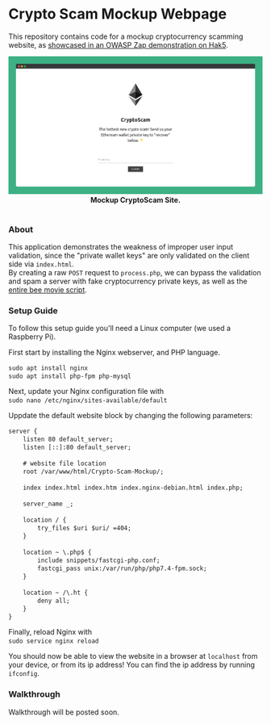 # Crypto Scam Mockup Webpage
This repository contains code for a mockup cryptocurrency scamming website, as [showcased in an OWASP Zap demonstration on Hak5](https://youtube.com/Hak5).

<p align="center">
  <img src="mockup.png" width="700px">
  <br>
  <b>Mockup CryptoScam Site.</b>
  <br>
  <br>
</p>

### About
This application demonstrates the weakness of improper user input validation, since the "private wallet keys" are only validated on the client side via `index.html`.  
By creating a raw `POST` request to `process.php`, we can bypass the validation and spam a server with fake cryptocurrency private keys, as well as the [entire bee movie script]().

### Setup Guide
To follow this setup guide you'll need a Linux computer (we used a Raspberry Pi).

First start by installing the Nginx webserver, and PHP language.
```
sudo apt install nginx 
sudo apt install php-fpm php-mysql
```
Next, update your Nginx configuration file with  
`sudo nano /etc/nginx/sites-available/default`

Uppdate the default website block by changing the following parameters:
``` 
server {
	listen 80 default_server;
	listen [::]:80 default_server;

    # website file location
	root /var/www/html/Crypto-Scam-Mockup/;
    
	index index.html index.htm index.nginx-debian.html index.php;

	server_name _;

	location / {
		try_files $uri $uri/ =404;
	}

	location ~ \.php$ {
		include snippets/fastcgi-php.conf;
		fastcgi_pass unix:/var/run/php/php7.4-fpm.sock;
	}

	location ~ /\.ht {
		deny all;
	}
}
```
Finally, reload Nginx with  
`sudo service nginx reload`

You should now be able to view the website in a browser at `localhost` from your device, or from its ip address!  You can find the ip address by running `ifconfig`.

### Walkthrough
Walkthrough will be posted soon.